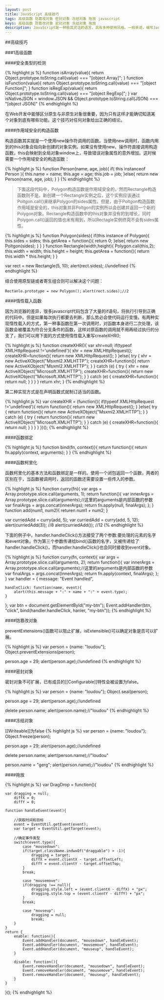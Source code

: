 ```yaml
---
layout: post
title: JavaScript 高级技巧
tags: 高级函数 防篡改对象 密封对象 冻结对象 拖放 javascript
keys: 高级函数 防篡改对象 密封对象 冻结对象 拖放
description: JavaScript是一种极其灵活的语言，具有多种使用风格。一般来说，编写JacaScript要么使用过程方式，要么使用面向对象方式。然而由于它天生的动态属性，这种语言还能使用更为复杂有趣的模式。这些技巧要利用ECMAScript的语言特点、BOM扩展和DOM功能来获得强大的效果。
---
```


##高级技巧

###1高级函数

####安全类型的检测

{% highlight js %}
function isArray(value){
	return Object.prototype.toString.call(value) === "[object Array]";
}
function isFunction(value){
	return Object.prototype.toString.call(value) === "[object Function]";
}
function isRegExp(value){
	return Object.prototype.toString.call(value) === "[object RegExp]";
}
var isNativeJSON = window.JSON && Object.prototype.toString.call(JSON) === "[object JSON]"
{% endhighlight %}

在Web开发中能够区分原生与非原生对象很重要，因为只有这样才能确切知道某个对象到底有哪些功能。这个技巧对任何对象给出正确的结论。

####作用域安全的构造函数

构造函数其实就是一个使用new操作符调用的函数。当使用new调用时，函数内用到的this对象会指向新创建的对象实例。如果没有使用new、操作符直接调用构造函数，this会映射到全局对象window上，导致错误对象属性的意外增加。这时候需要一个作用域安全的构造函数：

{% highlight js %}
function Person(name, age, job){
	if( this instanceof Person ){
	this.name = name;
	this.age = age;
	this.job = job;
	}else{
		return new Person(name, age, job);
	}
}
{% endhighlight %}

>下面这段代码中，Polygon构造函数是作用域安全的，然而Rectangle构造函数则不是。新创建一个Rectangle实例之后，这个实例应该通过Poltgon.call()来继承Polygon的sides属性。但是，由于Poltgon构造函数作用域是安全的，this对象并非Poltgon的实例所以会创建并返回一个新的Polygon对象。Rectangle构造函数中的this对象并没有的到增长，同时Polygon.call()返回的值也米有用到，所以Rectagle实例终究不会有sides属性。

{% highlight js %}
function Polygon(sides){
	if(this instance of Polygon){
		this.sides = sides;
		this.getArea = function(){
			return 0;
		}else{
			return new Poltgon(sides);
		}
	}
}
function Rectangle(width,height){
	Polygon.call(this,2);
	this.width = width;
	this.height = height;
	this.getArea = function(){
		return this.width * this.height;
	}
}

var rect = new Rectangle(5, 10);
alert(rect.sides);	//undefined
{% endhighlight %}


结合使用原型链或者寄生组合则可以解决这个问题：

`Rectanle.prototype = new Polygon();`
`alert(rect.sides);//2`

####惰性载入函数

因为浏览器的差异，很多javascript代码包含了大量的if语句，将执行引导到正确的代码中。但是如果每次执行都要去判断，那么势必会使代码运行变慢。有两种实现惰性载入的方式，第一种事函数在第一次调用时，对函数本身进行二次处理，该函数会被覆盖为符合分支条件的函数，这样对原函数的调用就不用再经过执行的分支了，我们可以用下面的方式使用惰性载入重写createXHR();

{% highlight js %}
function createXHR(){
    var xhr=null;
    if(typeof XMLHttpRequest !='undefined'){
        xhr = new XMLHttpRequest();
        createXHR=function(){
            return new XMLHttpRequest();
        }
    }else{
        try {
            xhr = new ActiveXObject("Msxml2.XMLHTTP");
            createXHR=function(){
                return new ActiveXObject("Msxml2.XMLHTTP");
            }
        }
        catch (e) {
            try {
                xhr = new ActiveXObject("Microsoft.XMLHTTP");
                createXHR=function(){
                    return new ActiveXObject("Microsoft.XMLHTTP");
                }
            }
            catch (e) {
                createXHR=function(){
                    return null;
                }
            }
        }
    }
    return xhr;
}
{% endhighlight %}

第二种实现方式是在声明函数式就制订适当的函数。

{% highlight js %}
var createXHR = (function(){
    if(typeof XMLHttpRequest !='undefined'){
        return function(){
            return new XMLHttpRequest();
        }
    }else{
        try {
            return function(){
                return new ActiveXObject("Msxml2.XMLHTTP");
            }
        }
        catch (e) {
            try {
               return function(){
                    return new ActiveXObject("Microsoft.XMLHTTP");
                }
            }
            catch (e) {
                createXHR=function(){
                    return null;
                }
            }
        }
    }
})();
{% endhighlight %}

####函数绑定

{% highlight js %}
function bind(fn, context)}{
	return function(){
		return fn.apply(context, arguments);
	}
}
{% endhighlight %}

####函数柯里化

函数柯里化的基本方法和函数绑定是一样的。使用一个闭包返回一个函数，两者的区别在于，当函数被调用时，返回的函数还需要设置一些传入的参数。

{% highlight js %}
function curry(fn){
	var args = Array.prototype.slice.call(arguments, 1);
	return function(){
		var innerArgs = Array.prototype.slice.call(arguments);//这里的arguments是内部函数的参数
		var finalArgs = args.concat(innerArgs);
		return fn.apply(null, finalArgs);
	};
}
function add(num1, num2){
	returen num1 + num2;
}

var curriedAdd = curry(add, 5);
var curriedAdd = curry(add, 5, 12);
alert(curriedAdd(3)); //8
alert(curriedAdd()); //12
{% endhighlight %}


下面的例子中，handler.handleClick()方法接受了两个参数:要处理的元素的名字和event对象。作为第三个参数传递给bind()函数的名字，又被传递给了handler.handleClick()，而handler.handleClick()也会同时接收到event对象。

{% highlight js %}
function curry(fn, context){
	var args = Array.prototype.slice.call(arguments, 2);
	return function(){
		var innerArgs = Array.prototype.slice.call(arguments);//这里的arguments是内部函数的参数
		var finalArgs = args.concat(innerArgs);
		return fn.apply(context, finalArgs);
	};
}
var handler = {
	message: "Event handled",

	handleClick: function(name, event){
		alert(this.message + ":" + name + ":" + event.type);
	}
};
var btn = document.getElementById("my-btn");
Event.addHandler(btn, "click", bind(handler.handleClick, hanler, "my-btn"));
{% endhighlight %}

####防篡改对象

preventExtensions()函数可以阻止扩展，isExtensible()可以确定对象是否可以扩展。

{% highlight js %}
var person = {name: "loudou"};
Object.preventExtensions(person);

person.age = 29;
alert(person.age);//undefined
{% endhighlight %}

####密封对象

密封对象不可扩展，已有成员的[[Configurable]]特性会被设置为false。

{% highlight js %}
var person = {name: "loudou"};
Object.seal(person);

person.age = 29;
alert(person.age);//undefined

delete person.name;
alert(person.name);//"loudou"
{% endhighlight %}

####冻结对象

[[Writeable]]为false
{% highlight js %}
var person = {name: "loudou"};
Object.freeze(person);

person.age = 29;
alert(person.age);//undefined

delete person.name;
alert(person.name);//"loudou"

person.name = "gerg";
alert(person.name);//"loudou"
{% endhighlight %}

####拖放

{% highlight js %}
var  DragDrop = function(){
	
	var dragging = null;
		diffX = 0;
		diffY = 0;

	function handleEvent(event){

		//获取时间和目标
		event = EventUtil.getEvent(event);
		var target = EventUtil.getTarget(event);

		//确定事件类型
		switch(event.type){
			case "mousedown":
			if(target.className.indwxOf("draggable") > -1){
				dragging = target;
				diffX = event.clientX - target.offsetLeft;
				diffY = event.clientY - target.offsetTop;
			}
			break;

			case "mousemove":
			if(dragging !== null){
				dragging.style.left = (event.clientX - diffX) + "px";
				dragging.style.top = (event.clientY - diffY) + "px";
			}
			break;

			case "mouseup":
				dragging = null;
				break;
		}
	}
	return {
		enable: function(){
			Event.addHandler(document, "mousedown", handleEvent);
			Event.addHandler(document, "mousemove", handleEvent);
			Event.addHandler(document, "mouseup", handleEvent);
		}

		disable: function(){
			Event.removeHandler(document, "mousedown", handleEvent);
			Event.removeHandler(document, "mousemove", handleEvent);
			Event.removeHandler(document, "mouseup", handleEvent);
		}
	}
}();
{% endhighlight %}